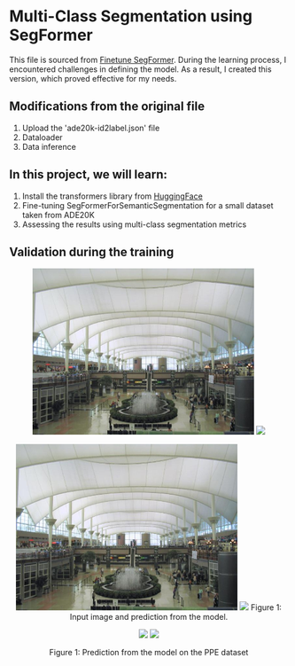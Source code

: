 # Multi-Class Segmentation using SegFormer
This file is sourced from [Finetune SegFormer](https://github.com/NielsRogge/Transformers-Tutorials/blob/master/SegFormer/Fine_tune_SegFormer_on_custom_dataset.ipynb). During the learning process, I encountered challenges in defining the model. As a result, I created this version, which proved effective for my needs.
## Modifications from the original file
1. Upload the 'ade20k-id2label.json' file
2. Dataloader
3. Data inference


## In this project, we will learn:
1. Install the transformers library from [HuggingFace](https://huggingface.co/docs/transformers/model_doc/segformer)
2. Fine-tuning SegFormerForSemanticSegmentation for a small dataset taken from ADE20K
4. Assessing the results using multi-class segmentation metrics

## Validation during the training
<div align="center">
  <img src="images/image.png" width="400" />
  <img src="image/prediction.png" width="400" />
</div>
</p>
<p align="center">
  <img src="images/image.png" width="400" />
  <img src="image/prediction.png" width="400" />
  Figure 1: Input image and prediction from the model.
</p>


<!-- ![image](images/val_batch0_labels.jpg) -->
<div align="center">
  <img src="images/image.jpg" width="400" />
  <img src="image/prediction.jpg" width="400" />
</div>
<p align="center">
  Figure 1: Prediction from the model on the PPE dataset
</p>


